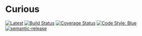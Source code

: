 # Curious

[![Latest](https://img.shields.io/badge/docs-latest-purple.svg)](https://anirudh2.github.io/Curious.jl/latest/)
[![Build Status](https://github.com/anirudh2/Curious.jl/actions/workflows/CI.yml/badge.svg?branch=main)](https://github.com/anirudh2/Curious.jl/actions/workflows/CI.yml?query=branch%3Amain)
[![Coverage Status](https://img.shields.io/coveralls/github/anirudh2/Curious.jl/badge.svg?branch=main)](https://coveralls.io/github/anirudh2/Curious.jl?branch=main)
[![Code Style: Blue](https://img.shields.io/badge/code%20style-blue-4495d1.svg)](https://github.com/invenia/BlueStyle)
[![semantic-release](https://img.shields.io/badge/%20%20%F0%9F%93%A6%F0%9F%9A%80-semantic--release-e10079.svg)](https://github.com/semantic-release/semantic-release)
